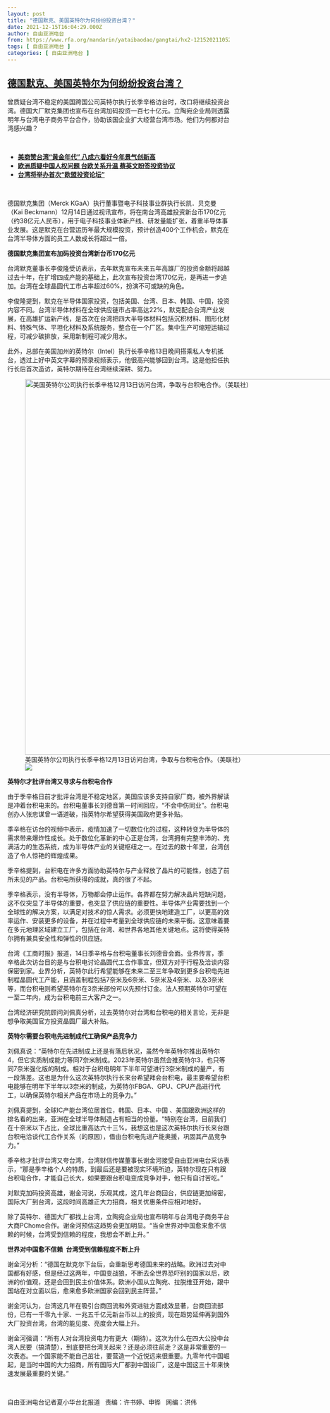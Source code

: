 ```yaml
---
layout: post
title: "德国默克、美国英特尔为何纷纷投资台湾？"
date: 2021-12-15T16:04:29.000Z
author: 自由亚洲电台
from: https://www.rfa.org/mandarin/yataibaodao/gangtai/hx2-12152021105244.html
tags: [ 自由亚洲电台 ]
categories: [ 自由亚洲电台 ]
---
```

<!--1639584269000-->
[德国默克、美国英特尔为何纷纷投资台湾？](https://www.rfa.org/mandarin/yataibaodao/gangtai/hx2-12152021105244.html)
------

<div>
<p></p><p>曾质疑台湾不稳定的美国跨国公司英特尔执行长季辛格访台时，改口将继续投资台湾。德国大厂默克集团也宣布在台湾加码投资一百七十<span>亿元。立陶宛企业局则透露明年与台湾电子商务平台合作，协助该国企业扩大经营台湾市场。他们为何都对台湾感兴趣？</span></p><p><br/></p><ul><li><a href="https://www.rfa.org/mandarin/yataibaodao/gangtai/hx0121a-01212021043604.html"><strong>美商赞台湾“黄金年代” 八成六看好今年景气创新高</strong></a></li><li><strong><a href="https://www.rfa.org/mandarin/yataibaodao/gangtai/hx-09222020124109.html">欧洲质疑中国人权问题 台欧关系升温 蔡英文盼签投资协议</a></strong></li><li><strong><a href="https://www.rfa.org/mandarin/yataibaodao/gangtai/hx-09172020112655.html">台湾将举办首次“欧盟投资论坛”</a></strong></li></ul><p><br/></p><p>德国默克集团<span>（</span><span>Merck KGaA</span><span>）</span><span>执行董事暨电子科技事业群执行长凯．贝克曼（</span><span>Kai Beckmann<span>）12月</span>14日通过视讯宣布，将在南台湾高雄投资新台币170亿元（约38亿元人民币），用于电子科技事业体新产线、研发量能扩张，着重半导体事业发展。这是默克在台营运历年最大规模投资，预计创造400个工作机会，默克在台湾半导体方面的员工人数成长将超过一倍。</span></p><p><strong><span>德国默克集团宣布加码投资台湾新台币</span></strong><strong><span>170</span></strong><strong>亿元</strong></p><p><span>台湾默克董事长李俊隆受访表示，去年默克宣布未来五年高雄厂的投资金额将超越过去十年，在扩增四成产能的基础上，此次宣布投资台湾</span><span>170亿元，是再进一步追加。台湾在全球晶圆代工市占率超过60%<span>，扮演不可或缺的角色。</span></span></p><p><span>李俊隆提到，默克在半导体国家投资，包括美国、台湾、日本、韩国、中国，投资内容不同。台湾半导体材料在全球供应链市占率高达</span><span>22%，默克配合台湾产业发展，在高雄扩运新产线，是首次在台湾把四大半导体材料包括沉积材料、图形化材料、特殊气体、平坦化材料及系统服务，整合在一个厂区。集中生产可缩短运输过程，可减少碳排放，采用新制程可减少用水。</span></p><p><span>此外，总部在美国加州的英特尔（</span><span>Intel）执行长季辛格13日晚间搭乘私人专机抵台，透过上好中英文字幕的预录视频表示，他很高兴能够回到台湾。这是他担任执行长后首次造访，英特尔期待在台湾继续深耕、努力。</span></p><p><span><figure class="image-richtext image-inline captioned" style="width:1280px;"><img alt="美国英特尔公司执行长季辛格12月13日访问台湾，争取与台积电合作。（美联社）" height="853" src="https://www.rfa.org/mandarin/yataibaodao/gangtai/hx2-12152021105244.html/2.jpeg/@@images/2f15b6f7-d54d-4203-93ee-a684da771615.jpeg" title="2.jpeg" width="1280"/><figcaption class="image-caption">美国英特尔公司执行长季辛格12月13日访问台湾，争取与台积电合作。（美联社）</figcaption><small></small><div id="zoomattribute"><a data-caption="美国英特尔公司执行长季辛格12月13日访问台湾，争取与台积电合作。（美联社）" data-fancybox="" href="https://www.rfa.org/mandarin/yataibaodao/gangtai/hx2-12152021105244.html/2.jpeg" id="single_image" title="美国英特尔公司执行长季辛格12月13日访问台湾，争取与台积电合作。（美联社）"><img src="/++plone++rfa-resources/img/icon-zoom.png"/></a></div></figure></span></p><p><strong><span>英特尔才批评台湾又寻求与台积电合作</span></strong></p><p><span>由于季辛格日前才批评台湾是不稳定地区，美国应该多支持自家厂商，被外界解读是冲着台积电来的。台积电董事长刘德音第一时间回应，“不会中伤同业”。台积电创办人张忠谋曾一语道破，指英特尔希望获得美国政府更多补贴。</span></p><p><span>季辛格在访台的视频中表示，疫情加速了一切数位化的过程，这种转变为半导体的需求带来爆炸性成长。处于数位化革新的中心正是台湾，台湾拥有完整丰沛的、充满活力的生态系统，成为半导体产业的关键枢纽之一。在过去的数十年里，台湾创造了令人惊艳的辉煌成果。</span></p><p><span>季辛格提到，台积电在许多方面协助英特尔与产业释放了晶片的可能性，创造了前所未见的产品。台积电所获得的成就，真的很了不起。</span></p><p><span>季辛格表示，没有半导体，万物都会停止运作。各界都在努力解决晶片短缺问题，这不仅突显了半导体的重要，也突显了供应链的重要性。半导体产业需要找到一个全球性的解决方案，以满足对技术的惊人需求。必须更快地建造工厂，以更高的效率运作、安装更多的设备，并在过程中考量到全球供应链的未来平衡。这意味着要在多元地理区域建立工厂，包括在台湾、和世界各地其他关键地点。这将使得英特尔拥有兼具安全性和弹性的供应链。</span></p><p><span>台湾《工商时报》报道，</span><span>14日季辛格与台积电董事长刘德音会面。业界传言，季辛格此次访台目的是与台积电讨论晶圆代工合作事宜，但双方对于行程及洽谈内容保密到家。业界分析，英特尔此行希望能够在未来二至三年争取到更多台积电先进制程晶圆代工产能，且涵盖制程包括7<span>奈米及</span>6<span>奈米、</span>5<span>奈米及</span>4<span>奈米、以及</span>3奈米等，而台积电则希望英特尔在3奈米部份可以先预付订金。法人预期英特尔可望在一至二年内，成为台积电前三大客户之一。</span></p><p><span>台湾经济研究院顾问刘佩真分析，过去英特尔对台湾和台积电的相关言论，无非是想争取美国官方投资晶圆厂最大补贴。</span></p><p><strong><span>英特尔需要台积电先进制成代工确保产品竞争力</span></strong></p><p><span>刘佩真说：“英特尔在先进制成上还是有落后状况，虽然今年英特尔推出英特尔</span><span>4，但它实质制成能力等同7<span>奈米制成。</span>2023年英特尔虽然会推英特尔3<span>，也只等同</span>7奈米强化版的制成。相对于台积电明年下半年可望进行3奈米制成的量产，有一段落差。这也是为什么这次英特尔执行长来台希望拜会台积电，最主要希望台积电能够在明年下半年以3奈米的制成，为英特尔FBGA<span>、</span>GPU<span>、</span>CPU产品进行代工，以确保英特尔相关产品在市场上的竞争力。”</span></p><p><span>刘佩真提到，全球</span><span>IC产能台湾位居首位，韩国、日本、中国 、美国跟欧洲这样的排名看的出来，亚洲在全球半导体制造占有相当的份量。“特别在台湾，目前我们在十奈米以下占比，全球比重高达六十三%，我想这也是这次英特尔执行长来台跟台积电洽谈代工合作关系（的原因），借由台积电先进产能奥援，巩固其产品竞争力。”<span>  </span></span></p><p><span>季辛格才批评台湾又夸台湾，台湾财信传媒董事长谢金河接受自由亚洲电台采访表示，“那是季辛格个人的特质，到最后还是要被现实环境所迫，英特尔现在只有跟台积电合作，才能自己长大，如果要跟台积电变成竞争对手，他只有自讨苦吃。”</span></p><p><span>对默克加码投资高雄，谢金河说，乐观其成，这几年台商回台，供应链更加绵密，国际大厂到台湾，这段时间高雄正大力招商，相关优惠条件应相对地好。</span></p><p><span>除了</span><span>英特尔、德国大厂都找上台湾，立陶宛企业局也宣布明年与台湾电子商务平台大商</span><span>PChome合作。谢金河预估这趋势会更加明显。“当全世界对中国愈来愈不信赖的时候，台湾受到信赖的程度，我想会不断上升。”</span></p><p><strong><span>世界对中国愈不信赖</span></strong><strong><span><span>  </span></span></strong><strong>台湾受到信赖程度不断上升</strong></p><p><span>谢金河分析：“德国在默克尔下台后，会重新思考德国未来的战略。欧洲过去对中国都有好感，但是经过这两年，中国变战狼，不断去全世界恐吓别的国家以后，欧洲的价值观，还是会回到民主价值体系。欧洲小国从立陶宛、拉脱维亚开始，跟中国站在对立面以后，愈来愈多欧洲国家会回到民主阵营。”</span></p><p><span>谢金河认为，台湾这几年在吸引台商回流和外资进驻方面成效显著，台商回流部份，已有一千零九十家、一兆五千亿元新台币以上的投资，现在趋势延伸再到国外大厂投资台湾，台湾的能见度、亮度会大幅上升。</span></p><p><span>谢金河强调：“所有人对台湾投资电力有更大（期待）。这次为什么在四大公投中台湾人民要（搞清楚），到底要把台湾关起来？还是必须往前走？这是非常重要的一次表态。一个国家能不能自己茁壮，要营造一个近悦远来很重要。九零年代中国崛起，是当时中国的大力招商，所有国际大厂都到中国设厂，这是中国这三十年来快速发展最重要的关键。”</span></p><p><br/></p><p><span>自由亚洲电台记者夏小华台北报道   责编：许书婷、申铧   网编：洪伟<br/></span></p>
</div>
